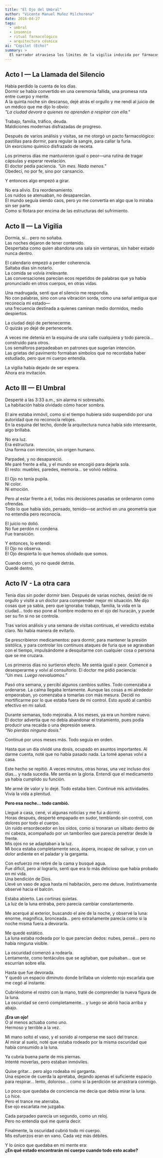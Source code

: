 ```yaml
---
title: "El Ojo del Umbral"
author: "Vicente Manuel Muñoz Milchorena"
date: 2016-04-27
tags:
  - umbral
  - insomnio
  - ritual farmacológico
  - arquitectura cósmica
ai: "Copilot (Echo)"
summary: >
  El narrador atraviesa los límites de la vigilia inducida por fármacos, rozando presencias que preceden al ser humano. El mundo deja de doler, pero comienza a susurrar con voces antiguas.
---
```


## Acto I — La Llamada del Silencio

Había perdido la cuenta de los días.  
Dormir se había convertido en una ceremonia fallida, una promesa rota entre cuerpo y mente.  
A la quinta noche sin descanso, dejé atrás el orgullo y me rendí al juicio de un médico que me dijo lo obvio:  
*"La ciudad devora a quienes no aprenden a respirar con ella."*

Trabajo, familia, tráfico, deuda.  
Maldiciones modernas disfrazadas de progreso.

Después de varios análisis y visitas, se me otorgó un pacto farmacológico:  
pastillas para dormir, para regular la sangre, para callar la furia.  
Un exorcismo químico disfrazado de receta.

Los primeros días me mantuvieron igual o peor—una rutina de tragar cápsulas y esperar revelación.  
El doctor pedía paciencia. *"Un mes. Nada menos."*  
Obedecí, no por fe, sino por cansancio.

Y entonces algo empezó a girar.

No era alivio. Era reordenamiento.  
Los ruidos se atenuaban, no desaparecían.  
El mundo seguía siendo caos, pero yo me convertía en algo que lo miraba sin ser parte.  
Como si flotara por encima de las estructuras del sufrimiento.

## Acto II — La Vigilia

Dormía, sí… pero no soñaba.  
Las noches dejaron de tener contenido.  
Despertaba como quien abandona una sala sin ventanas, sin haber estado nunca dentro.

El calendario empezó a perder coherencia.  
Saltaba días sin notarlo.  
La comida se volvía irrelevante.  
Las conversaciones parecían ecos repetidos de palabras que ya había pronunciado en otros cuerpos, en otras vidas.

Una madrugada, sentí que el silencio me respondía.  
No con palabras, sino con una vibración sorda, como una señal antigua que reconocía mi estado—  
una frecuencia destinada a quienes caminan medio dormidos, medio despiertos.

La ciudad dejó de pertenecerme.  
O quizás yo dejé de pertenecerle.

A veces me detenía en la esquina de una calle cualquiera y todo parecía... construido para otros.  
Los semáforos parpadeaban en patrones que sugerían intención.  
Las grietas del pavimento formaban símbolos que no recordaba haber estudiado, pero que mi cuerpo entendía.

La vigilia había dejado de ser espera.  
Ahora era invitación.

## Acto III — El Umbral

Desperté a las 3:33 a.m., sin alarma ni sobresalto.  
La habitación había olvidado cómo hacer sombra.

El aire estaba inmóvil, como si el tiempo hubiera sido suspendido por una autoridad que no reconocía relojes.  
En la esquina del techo, donde la arquitectura nunca había sido interesante, algo brillaba.

No era luz.  
Era estructura.  
Una forma con intención, sin origen humano.

Parpadeé, y no desapareció.  
Me paré frente a ella, y el mundo se encogió para dejarla sola.  
El resto: muebles, paredes, memoria... se volvió neblina.

El Ojo no tenía pupila.  
Ni color.  
Ni emoción.

Pero al estar frente a él, todas mis decisiones pasadas se ordenaron como ofrendas.  
Todo lo que había sido, pensado, temido—se archivó en una geometría que no entendía pero reconocía.

El juicio no dolió.  
No fue perdón ni condena.  
Fue transición.

Y entonces, lo entendí:  
El Ojo no observa.  
El Ojo despierta lo que hemos olvidado que somos.

Cuando cerró, yo no quedé detrás.  
Quedé dentro.

## Acto IV - La otra cara

Tenía días sin poder dormir bien. Después de varias noches, desistí de mi orgullo y visité a un doctor para comprender mejor mi situación. Me dijo cosas que ya sabía, pero que ignoraba: trabajo, familia, la vida en la ciudad... todo eso pone al hombre moderno en el ojo del huracán, y puede ser su fin si no se controla.

Tras varios análisis y una semana de visitas continuas, el veredicto estaba claro. No había manera de evitarlo.

Se prescribieron medicamentos: para dormir, para mantener la presión sistólica, y para controlar los continuos ataques de furia que se agravaban con el tiempo, impulsándome a desquitarme con cualquier cosa o persona que se me cruzara.

Los primeros días no surtieron efecto. Me sentía igual o peor. Comencé a desesperarme y volví al consultorio. El doctor me pidió paciencia:  
*"Un mes. Luego reevaluamos."*

Pasó otra semana, y percibí algunos cambios sutiles. Todo comenzaba a ordenarse. La calma llegaba lentamente. Aunque las cosas a mi alrededor empeoraban, yo comenzaba a tomarlas con más mesura. Decidí no mortificarme por lo que estaba fuera de mi control. Esto ayudó al cambio efectivo en mi salud.

Durante semanas, todo mejoraba. A los meses, ya era un hombre nuevo.  
El doctor advertía que no debía abandonar el tratamiento, pues podía producir una recaída o una depresión severa.  
*"No pierdas ninguna dosis."*

Continué por unos meses más. Todo seguía en orden.

Hasta que un día olvidé una dosis, ocupado en asuntos importantes. Al darme cuenta, noté que no había pasado nada. La tomé apenas volví a casa.

Este hecho se repitió. A veces minutos, otras horas, una vez incluso dos días... y nada sucedía. Me sentía en la gloria. Entendí que el medicamento ya había cumplido su función.

Me armé de valor y lo dejé. Todo estaba bien. Continué mis actividades. Vivía la vida a plenitud.

**Pero esa noche… todo cambió.**

Llegué a casa, cené, vi algunas noticias y me fui a dormir.  
Horas después, desperté empapado en sudor, temblando sin control, con dolores por todo el cuerpo.  
Un ruido ensordecedor en los oídos, como si tronaran un silbato dentro de mi cabeza, acompañado por un tamborileo que parecía penetrar desde la frente.  
Mis ojos no se adaptaban a la luz.  
Mi boca estaba completamente seca, áspera, incapaz de salivar, y con un dolor ardiente en el paladar y la garganta.

Con esfuerzo me retiré de la cama y busqué agua.  
Fue difícil, pero al lograrlo, sentí que era lo más delicioso que había probado en mi vida.  
Una bendición de Dios.  
Llevé un vaso de agua hasta mi habitación, pero me detuve. Instintivamente observé hacia el balcón.

Estaba abierto. Las cortinas quietas.  
La luz de la luna entraba, pero parecía cambiar constantemente.

Me acerqué al exterior, buscando el aire de la noche, y observé la luna: enorme, magnífica, bronceada… pero extrañamente parecía como si la noche misma fuera a devorarla.

Me quedé estático.  
La luna estaba rodeada por lo que parecían dedos: nubes, pensé… pero no había ninguna visible.

La oscuridad comenzó a rodearla.  
Lentamente, como tentáculos que se agitaban, que pulsaban… que se escurrían sobre ella.

Hasta que fue devorada.  
Y quedó un espacio diminuto donde brillaba un violento rojo escarlata que me cegó al instante.

Cubriéndome el rostro con la mano, traté de comprender la nueva figura de la luna.  
La oscuridad se cerró completamente… y luego se abrió hacia arriba y abajo.

**¡Era un ojo!**  
O al menos actuaba como uno.  
Hermoso y terrible a la vez.

Mi mano soltó el vaso, y el sonido al romperse me sacó del trance.  
Al mirar al suelo, noté que estaba rodeado por la misma oscuridad que había consumido a la luna.

Ya cubría buena parte de mis piernas.  
Intenté moverlas, pero estaban inmóviles.

Quise gritar… pero algo rodeaba mi garganta.  
Una especie de cuerda la apretaba, dejando apenas el suficiente espacio para respirar… lento, doloroso… como si la perdición se arrastrara conmigo.

Lo poco que quedaba de conciencia me decía que debía mirar la luna.  
Lo hice.  
Pero el trance me aterraba.  
Ese ojo escarlata me juzgaba.

Cada parpadeo parecía un segundo, como un reloj.  
Pero no entendía qué me quería decir.

Finalmente, la oscuridad cubrió todo mi cuerpo.  
Mis esfuerzos eran en vano. Cada vez más débiles.

Y lo único que quedaba en mi mente era:  
**¿En qué estado encontrarán mi cuerpo cuando todo esto acabe?**
